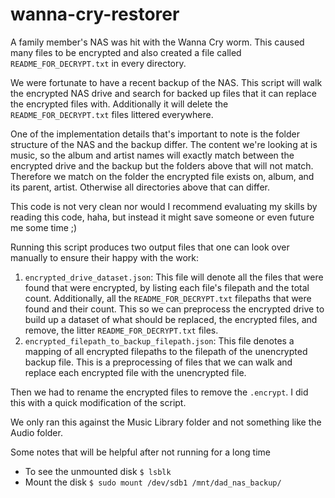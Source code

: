 # wanna-cry-restorer

A family member's NAS was hit with the Wanna Cry worm. This caused many files to be encrypted and also created a file called `README_FOR_DECRYPT.txt` in every directory.

We were fortunate to have a recent backup of the NAS. This script will walk the encrypted NAS drive and search for backed up files that it can replace the encrypted files with. Additionally it will delete the `README_FOR_DECRYPT.txt` files littered everywhere.

One of the implementation details that's important to note is the folder structure of the NAS and the backup differ. The content we're looking at is music, so the album and artist names will exactly match between the encrypted drive and the backup but the folders above that will not match. Therefore we match on the folder the encrypted file exists on, album, and its parent, artist. Otherwise all directories above that can differ.

This code is not very clean nor would I recommend evaluating my skills by reading this code, haha, but instead it might save someone or even future me some time ;) 

Running this script produces two output files that one can look over manually to ensure their happy with the work:

1. `encrypted_drive_dataset.json`: This file will denote all the files that were found that were encrypted, by listing each file's filepath and the total count. Additionally, all the `README_FOR_DECRYPT.txt` filepaths that were found and their count. This so we can preprocess the encrypted drive to build up a dataset of what should be replaced, the encrypted files, and remove, the litter `README_FOR_DECRYPT.txt` files.
2. `encrypted_filepath_to_backup_filepath.json`: This file denotes a mapping of all encrypted filepaths to the filepath of the unencrypted backup file. This is a preprocessing of files that we can walk and replace each encrypted file with the unencrypted file.

Then we had to rename the encrypted files to remove the `.encrypt`. I did this with a quick modification of the script.

We only ran this against the Music Library folder and not something like the Audio folder.

Some notes that will be helpful after not running for a long time

- To see the unmounted disk `$ lsblk`
- Mount the disk `$ sudo mount /dev/sdb1 /mnt/dad_nas_backup/`
